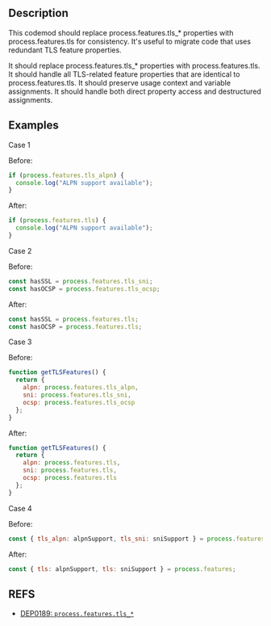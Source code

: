 ## Description

This codemod should replace process.features.tls_* properties with process.features.tls for consistency. It's useful to migrate code that uses redundant TLS feature properties.

It should replace process.features.tls_* properties with process.features.tls. It should handle all TLS-related feature properties that are identical to process.features.tls. It should preserve usage context and variable assignments. It should handle both direct property access and destructured assignments.

## Examples

Case 1

Before:

```js
if (process.features.tls_alpn) {
  console.log("ALPN support available");
}
```

After:

```js
if (process.features.tls) {
  console.log("ALPN support available");
}
```

Case 2

Before:

```js
const hasSSL = process.features.tls_sni;
const hasOCSP = process.features.tls_ocsp;
```

After:

```js
const hasSSL = process.features.tls;
const hasOCSP = process.features.tls;
```

Case 3

Before:

```js
function getTLSFeatures() {
  return {
    alpn: process.features.tls_alpn,
    sni: process.features.tls_sni,
    ocsp: process.features.tls_ocsp
  };
}
```

After:

```js
function getTLSFeatures() {
  return {
    alpn: process.features.tls,
    sni: process.features.tls,
    ocsp: process.features.tls
  };
}
```

Case 4

Before:

```js
const { tls_alpn: alpnSupport, tls_sni: sniSupport } = process.features;
```

After:

```js
const { tls: alpnSupport, tls: sniSupport } = process.features;
```

## REFS

- [DEP0189: `process.features.tls_*`](https://nodejs.org/api/deprecations.html#DEP0189)
